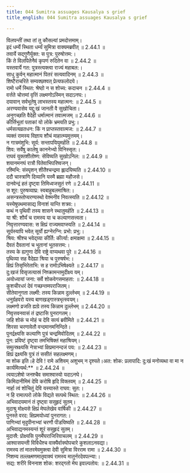 ```yaml
---
title: 044 Sumitra assuages Kausalya s grief
title_english: 044 Sumitra assuages Kausalya s grief

---
```

<div class="audioEmbed"  caption="श्रीराम-हरिसीताराममूर्ति-घनपाठिभ्यां वचनम्" src="https://archive.org/download/Ramayana-recitation-Sriram-harisItArAmamUrti-Ghanapaati-v2/Kanda_2/Kanda_2_AYK-044-Kousalya_Santhvanam.mp3"></div>

  
विलपन्तीं तथा तां तु कौसल्यां प्रमदोत्तमाम्।  
इदं धर्म्ये स्थिता धर्म्यं सुमित्रा वाक्यमब्रवीत् ॥ 2.44.1 ॥   
तवार्ये सद्गुणैर्युक्त: स पुत्र: पुरुषोत्तम:।  
किं ते विलपितेनैवं कृपणं रुदितेन वा ॥ 2.44.2 ॥   
यस्तवार्ये गत: पुत्रस्त्यक्त्वा राज्यं महाबल:।  
साधु कुर्वन् महात्मानं पितरं सत्यवादिनम् ॥ 2.44.3 ॥   
शिष्टैराचरिते सम्यक्छश्वत् प्रेत्यफलोदये।  
रामो धर्मे स्थित: श्रेष्ठो न स शोच्य: कदाचन ॥ 2.44.4 ॥   
वर्त्तते चोत्तमां वृत्तिं लक्ष्मणोऽस्मिन् सदाऽनघ:।  
दयावान् सर्वभूतेषु लाभस्तस्य महात्मन: ॥ 2.44.5 ॥   
अरण्यवासेव यद्दु:खं जानती वै सुखोचिता।  
अनुगच्छति वैदेही धर्मात्मानं तवात्मजम् ॥ 2.44.6 ॥   
कीर्त्तिभूतां पताकां यो लोके भ्रमयति प्रभु:।  
धर्मसत्यव्रतधन: किं न प्राप्तस्तवात्मज: ॥ 2.44.7 ॥   
व्यक्तं रामस्य विज्ञाय शौचं माहात्म्यमुत्तमम्।  
न गात्रमंशुभि: सूर्य: सन्तापयियुमर्हति ॥ 2.44.8 ॥   
शिव: सर्वेषु कालेषु काननेभ्यो विनिस्सृत:।  
राघवं युक्तशीतोष्ण: सेविष्यति सुखोऽनिल: ॥ 2.44.9 ॥   
शयानमनघं रात्रौ पितेवाभिपरिष्वजन्।  
रश्मिभि: संस्पृशन् शीतैश्चन्द्रमा ह्लादयिष्यति ॥ 2.44.10 ॥   
ददौ चास्त्राणि दिव्यानि यस्मै ब्रह्मा महौजसे।  
दानवेन्द्रं हतं दृष्ट्वा तिमिध्वजसुतं रणे ॥ 2.44.11 ॥   
स शूर: पुरुषव्याघ्र: स्वबाहुबलमाश्रित:।  
असन्त्रस्तोप्यरण्यस्थो वेश्मनीव निवत्स्यति ॥ 2.44.12 ॥   
यस्येषुपथमासाद्य विनाशं यान्ति शत्रव:।  
कथं न पृथिवी तस्य शासने स्थातुमर्हति ॥ 2.44.13 ॥   
या श्री: शौर्यं च रामस्य या च कल्याणसत्त्वता।  
निवृत्तारण्यवास: स क्षिप्रं राज्यमवाप्स्यति ॥ 2.44.14 ॥   
सूर्यस्यापि भवेत् सूर्यो ह्यग्नेरग्नि: प्रभो: प्रभु:।  
श्रिय: श्रीश्च भवेद्ग्र्या कीर्ति: कीर्त्या: क्षमाक्षमा ॥ 2.44.15 ॥   
दैवतं दैवतानां च भूतानां भूतसत्तम:।  
तस्य के ह्यगुणा देवि राष्ट्रे वाप्यथवा पुरे ॥ 2.44.16 ॥   
पृथिव्या सह वैदेह्या श्रिया च पुरुषर्षभ:।  
क्षिप्रं तिसृभिरेताभि: स ह रामोऽभिषेक्ष्यते ॥ 2.44.17 ॥   
दु:खजं विसृजत्यास्रं निष्क्रामन्तमुदीक्ष्य यम्।  
अयोध्यायां जना: सर्वे शोकवेगसमाहता: ॥ 2.44.18 ॥   
कुशचीरधरं देवं गच्छन्तमपराजितम्।  
सीतेवानुगता लक्ष्मी: तस्य किन्नाम दुर्ल्लभम् ॥ 2.44.19 ॥   
धनुर्ग्रहवरो यस्य बाणखड्गास्त्रभृत्स्वयम्।  
लक्ष्मणो व्रजति ह्यग्रे तस्य किन्नाम दुर्ल्लभम् ॥ 2.44.20 ॥   
निवृत्तवनवासं तं द्रष्टासि पुनरागतम्।  
जहि शोकं च मोहं च देवि सत्यं ब्रवीमिते ॥ 2.44.21 ॥   
शिरसा चरणावेतौ वन्दमानमनिन्दिते।  
पुनर्द्रक्ष्यसि कल्याणि पुत्रं चन्द्रमिवोदितम् ॥ 2.44.22 ॥   
पुन: प्रविष्टं दृष्ट्वा तमभिषिक्तं महाश्रियम्।  
समुत्स्रक्ष्यसि नेत्राभ्यां क्षिप्रमानन्दजं पय: ॥ 2.44.23 ॥   
क्षिप्रं द्रक्ष्यसि पुत्रं तं ससीतं सहलक्ष्मणम्।  
मा शोक इति।हे देवि ! रामे अशिवम् अशुभम् न दृश्यते।अत: शोक: प्रलापादि: दु:खं मनोव्यथा वा मा न कार्यमित्यर्थ:** ॥ 2.44.24 ॥   
त्वयाऽशेषो जनश्चैव समाश्वास्यो यदाऽनघे।  
किमिदानीमिमं देवि करोषि हृदि विक्लवम् ॥ 2.44.25 ॥   
नार्हा त्वं शोचितुं देवि यस्यास्ते राघव: सुत:।  
न हि रामात्परो लोके विद्यते सत्पथे स्थित: ॥ 2.44.26 ॥   
अभिवादयमानं तं दृष्ट्वा ससुहृदं सुतम्।  
मुदाश्रु मोक्ष्यसे क्षिप्रं मेघलेखेव वार्षिकी ॥ 2.44.27 ॥   
पुनस्ते वरद: क्षिप्रमयोध्यां पुनरागत:।  
पाणिभ्यां मृदुपीनाभ्यां चरणौ पीडयिष्यति ॥ 2.44.28 ॥   
अभिवाद्यनमस्यन्तं शूरं ससुहृदं सुतम्।  
मुदास्रै: प्रोक्ष्यसि पुनर्मेघराजिरिवाचलम् ॥ 2.44.29 ॥   
आश्वासयन्ती विविधैश्च वाक्यैर्वाक्योपचारे कुशलाऽनवद्या।  
रामस्य तां मातरमेवमुक्त्वा देवी सुमित्रा विरराम रामा ॥ 2.44.30 ॥   
निशम्य तल्लक्ष्मणमातृवाक्यं रामस्य मातुर्नरदेवपत्न्या:।  
सद्य: शरीरे विननाश शोक: शरद्गतो मेघ इवाल्पतोय: ॥ 2.44.31 ॥   